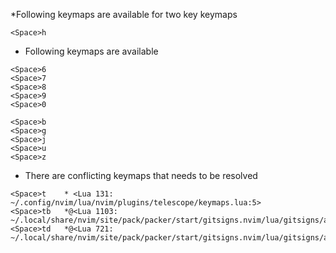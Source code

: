 *Following keymaps are available for two key keymaps

```
<Space>h
```

* Following <leader> keymaps are available

```
<Space>6
<Space>7
<Space>8
<Space>9
<Space>0

<Space>b
<Space>g
<Space>j
<Space>u
<Space>z
```

* There are conflicting keymaps that needs to be resolved

```
<Space>t    * <Lua 131: ~/.config/nvim/lua/nvim/plugins/telescope/keymaps.lua:5>
<Space>tb   *@<Lua 1103: ~/.local/share/nvim/site/pack/packer/start/gitsigns.nvim/lua/gitsigns/actions.lua:171>
<Space>td   *@<Lua 721: ~/.local/share/nvim/site/pack/packer/start/gitsigns.nvim/lua/gitsigns/actions.lua:189>
```
